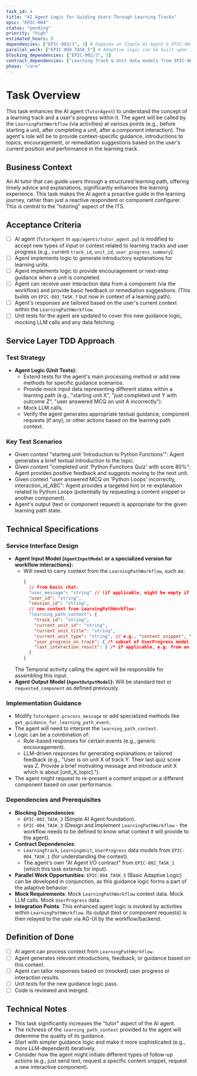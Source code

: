```yaml
---
task_id: 4
title: "AI Agent Logic for Guiding Users Through Learning Tracks"
epic: "EPIC-004"
status: "pending"
priority: "high"
estimated_hours: 8
dependencies: ["EPIC-002/3", 3] # Depends on Simple AI Agent & EPIC-004/3 (LearningPathWorkflow)
parallel_work: ["EPIC-004_TASK_5"] # Adaptive logic can be built upon this guidance framework
blocking_dependencies: ["EPIC-002/3", 3]
contract_dependencies: ["Learning Track & Unit data models from EPIC-004_TASK_1", "User Progress data model from EPIC-004_TASK_1", "AI Agent I/O contract from EPIC-002_TASK_1"]
phase: "core"
---
```


# Task Overview
This task enhances the AI agent (`TutorAgent`) to understand the concept of a learning track and a user's progress within it. The agent will be called by the `LearningPathWorkflow` (via activities) at various points (e.g., before starting a unit, after completing a unit, after a component interaction). The agent's role will be to provide context-specific guidance, introductions to topics, encouragement, or remediation suggestions based on the user's current position and performance in the learning track.

## Business Context
An AI tutor that can guide users through a structured learning path, offering timely advice and explanations, significantly enhances the learning experience. This task makes the AI agent a proactive guide in the learning journey, rather than just a reactive respondent or component configurer. This is central to the "tutoring" aspect of the ITS.

## Acceptance Criteria
- [ ] AI agent (`TutorAgent` in `app/agents/tutor_agent.py`) is modified to accept new types of input or context related to learning tracks and user progress (e.g., current `track_id`, `unit_id`, `user_progress_summary`).
- [ ] Agent implements logic to generate introductory explanations for learning units.
- [ ] Agent implements logic to provide encouragement or next-step guidance when a unit is completed.
- [ ] Agent can receive user interaction data from a component (via the workflow) and provide basic feedback or remediation suggestions. (This builds on `EPIC-003_TASK_7` but now in context of a learning path).
- [ ] Agent's responses are tailored based on the user's current context within the `LearningPathWorkflow`.
- [ ] Unit tests for the agent are updated to cover this new guidance logic, mocking LLM calls and any data fetching.

## Service Layer TDD Approach
### Test Strategy
- **Agent Logic (Unit Tests):**
  - Extend tests for the agent's main processing method or add new methods for specific guidance scenarios.
  - Provide mock input data representing different states within a learning path (e.g., "starting unit X", "just completed unit Y with outcome Z", "user answered MCQ on unit A incorrectly").
  - Mock LLM calls.
  - Verify the agent generates appropriate textual guidance, component requests (if any), or other actions based on the learning path context.

### Key Test Scenarios
- Given context "starting unit 'Introduction to Python Functions'": Agent generates a brief textual introduction to the topic.
- Given context "completed unit 'Python Functions Quiz' with score 80%": Agent provides positive feedback and suggests moving to the next unit.
- Given context "user answered MCQ on 'Python Loops' incorrectly, interaction_id_ABC": Agent provides a targeted hint or re-explanation related to Python Loops (potentially by requesting a content snippet or another component).
- Agent's output (text or component request) is appropriate for the given learning path state.

## Technical Specifications
### Service Interface Design
- **Agent Input Model (`AgentInputModel` or a specialized version for workflow interactions):**
  - Will need to carry context from the `LearningPathWorkflow`, such as:
    ```json
    {
      // from basic chat:
      "user_message": "string" // (if applicable, might be empty if agent is invoked by workflow event)
      "user_id": "string",
      "session_id": "string",
      // new context from LearningPathWorkflow:
      "learning_path_context": {
        "track_id": "string",
        "current_unit_id": "string",
        "current_unit_title": "string",
        "current_unit_type": "string", // e.g., "content_snippet", "mcq_component"
        "user_progress_on_track": { /* subset of UserProgress model */ },
        "last_interaction_result": { /* if applicable, e.g. from an MCQ */ }
      }
    }
    ```
  The Temporal activity calling the agent will be responsible for assembling this input.
- **Agent Output Model (`AgentOutputModel`):** Will be standard text or `requested_component` as defined previously.

### Implementation Guidance
- Modify `TutorAgent.process_message` or add specialized methods like `get_guidance_for_learning_path_event`.
- The agent will need to interpret the `learning_path_context`.
- Logic can be a combination of:
  - Rule-based responses for certain events (e.g., generic encouragement).
  - LLM-driven responses for generating explanations or tailored feedback (e.g., "User is on unit X of track Y. Their last quiz score was Z. Provide a brief motivating message and introduce unit X which is about [unit_X_topic].").
- The agent might request to re-present a content snippet or a different component based on user performance.

### Dependencies and Prerequisites
- **Blocking Dependencies**:
  - `EPIC-002_TASK_3` (Simple AI Agent foundation).
  - `EPIC-004_TASK_3` (Design and Implement `LearningPathWorkflow` - the workflow needs to be defined to know what context it will provide to the agent).
- **Contract Dependencies**:
  - `LearningTrack`, `LearningUnit`, `UserProgress` data models from `EPIC-004_TASK_1` (for understanding the context).
  - The agent's own "AI Agent I/O contract" from `EPIC-002_TASK_1` (which this task extends for input).
- **Parallel Work Opportunities**: `EPIC-004_TASK_5` (Basic Adaptive Logic) can be developed in conjunction, as this guidance logic forms a part of the adaptive behavior.
- **Mock Requirements**: Mock `LearningPathWorkflow` context data. Mock LLM calls. Mock `UserProgress` data.
- **Integration Points**: This enhanced agent logic is invoked by activities within `LearningPathWorkflow`. Its output (text or component requests) is then relayed to the user via AG-UI by the workflow/backend.

## Definition of Done
- [ ] AI agent can process context from `LearningPathWorkflow`.
- [ ] Agent generates relevant introductions, feedback, or guidance based on this context.
- [ ] Agent can tailor responses based on (mocked) user progress or interaction results.
- [ ] Unit tests for the new guidance logic pass.
- [ ] Code is reviewed and merged.

## Technical Notes
- This task significantly increases the "tutor" aspect of the AI agent.
- The richness of the `learning_path_context` provided to the agent will determine the quality of its guidance.
- Start with simpler guidance logic and make it more sophisticated (e.g., more LLM-dependent) iteratively.
- Consider how the agent might initiate different types of follow-up actions (e.g., just send text, request a specific content snippet, request a new interactive component).
